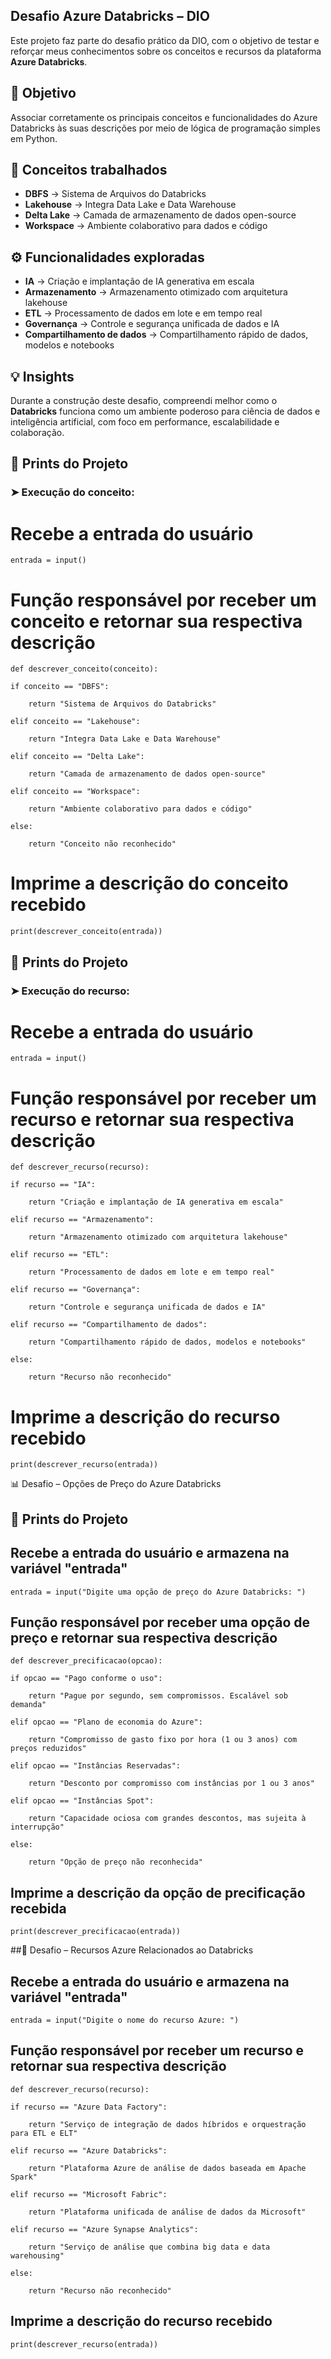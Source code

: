 ## Desafio Azure Databricks – DIO

Este projeto faz parte do desafio prático da DIO, com o objetivo de testar e reforçar meus conhecimentos sobre os conceitos e recursos da plataforma **Azure Databricks**.

## 📌 Objetivo

Associar corretamente os principais conceitos e funcionalidades do Azure Databricks às suas descrições por meio de lógica de programação simples em Python.

## 🧠 Conceitos trabalhados

- **DBFS** → Sistema de Arquivos do Databricks  
- **Lakehouse** → Integra Data Lake e Data Warehouse  
- **Delta Lake** → Camada de armazenamento de dados open-source  
- **Workspace** → Ambiente colaborativo para dados e código  

## ⚙️ Funcionalidades exploradas

- **IA** → Criação e implantação de IA generativa em escala  
- **Armazenamento** → Armazenamento otimizado com arquitetura lakehouse  
- **ETL** → Processamento de dados em lote e em tempo real  
- **Governança** → Controle e segurança unificada de dados e IA  
- **Compartilhamento de dados** → Compartilhamento rápido de dados, modelos e notebooks  

## 💡 Insights

Durante a construção deste desafio, compreendi melhor como o **Databricks** funciona como um ambiente poderoso para ciência de dados e inteligência artificial, com foco em performance, escalabilidade e colaboração.

## 📸 Prints do Projeto

### ➤ Execução do conceito:

# Recebe a entrada do usuário

    entrada = input()

# Função responsável por receber um conceito e retornar sua respectiva descrição

    def descrever_conceito(conceito):

    if conceito == "DBFS":
    
        return "Sistema de Arquivos do Databricks"
        
    elif conceito == "Lakehouse":
    
        return "Integra Data Lake e Data Warehouse"
        
    elif conceito == "Delta Lake":
    
        return "Camada de armazenamento de dados open-source"
        
    elif conceito == "Workspace":
    
        return "Ambiente colaborativo para dados e código"
        
    else:
    
        return "Conceito não reconhecido"

# Imprime a descrição do conceito recebido

    print(descrever_conceito(entrada))


## 📸 Prints do Projeto

### ➤ Execução do recurso:

# Recebe a entrada do usuário
    
    entrada = input()

# Função responsável por receber um recurso e retornar sua respectiva descrição

    def descrever_recurso(recurso):

    if recurso == "IA":
    
        return "Criação e implantação de IA generativa em escala"
        
    elif recurso == "Armazenamento":
    
        return "Armazenamento otimizado com arquitetura lakehouse"
        
    elif recurso == "ETL":
    
        return "Processamento de dados em lote e em tempo real"
        
    elif recurso == "Governança":
    
        return "Controle e segurança unificada de dados e IA"
        
    elif recurso == "Compartilhamento de dados":
    
        return "Compartilhamento rápido de dados, modelos e notebooks"
        
    else:

        return "Recurso não reconhecido"

# Imprime a descrição do recurso recebido

    print(descrever_recurso(entrada))


📊 Desafio – Opções de Preço do Azure Databricks

## 📸 Prints do Projeto

## Recebe a entrada do usuário e armazena na variável "entrada"

    entrada = input("Digite uma opção de preço do Azure Databricks: ")

## Função responsável por receber uma opção de preço e retornar sua respectiva descrição


    def descrever_precificacao(opcao):

    if opcao == "Pago conforme o uso":
      
        return "Pague por segundo, sem compromissos. Escalável sob demanda"
   
    elif opcao == "Plano de economia do Azure":
        
        return "Compromisso de gasto fixo por hora (1 ou 3 anos) com preços reduzidos"
  
    elif opcao == "Instâncias Reservadas":
       
        return "Desconto por compromisso com instâncias por 1 ou 3 anos"
   
    elif opcao == "Instâncias Spot":
       
        return "Capacidade ociosa com grandes descontos, mas sujeita à interrupção"
    
    else:
        
        return "Opção de preço não reconhecida"

## Imprime a descrição da opção de precificação recebida

    print(descrever_precificacao(entrada))

##🔧 Desafio – Recursos Azure Relacionados ao Databricks

## Recebe a entrada do usuário e armazena na variável "entrada"

    entrada = input("Digite o nome do recurso Azure: ")

## Função responsável por receber um recurso e retornar sua respectiva descrição

    def descrever_recurso(recurso):

    if recurso == "Azure Data Factory":
        
        return "Serviço de integração de dados híbridos e orquestração para ETL e ELT"
        
    elif recurso == "Azure Databricks":
       
        return "Plataforma Azure de análise de dados baseada em Apache Spark"
        
    elif recurso == "Microsoft Fabric":
        
        return "Plataforma unificada de análise de dados da Microsoft"
    
    elif recurso == "Azure Synapse Analytics":
    
        return "Serviço de análise que combina big data e data warehousing"
    
    else:
    
        return "Recurso não reconhecido"

## Imprime a descrição do recurso recebido

    print(descrever_recurso(entrada))
